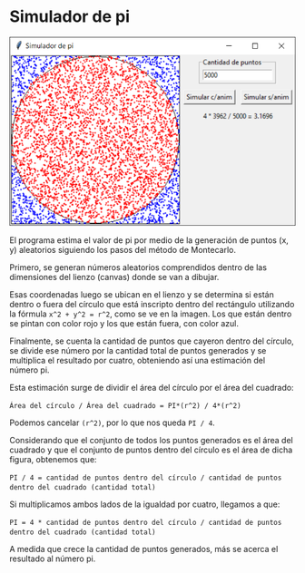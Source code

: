 # Simulador de pi

![alt text](image.png)

El programa estima el valor de pi por medio de la generación de puntos (x, y) aleatorios siguiendo los pasos del método de Montecarlo.

Primero, se generan números aleatorios comprendidos dentro de las dimensiones del lienzo (canvas) donde se van a dibujar.

Esas coordenadas luego se ubican en el lienzo y se determina si están dentro o fuera del círculo que está inscripto dentro del rectángulo utilizando la fórmula `x^2 + y^2 = r^2`, como se ve en la imagen. Los que están dentro se pintan con color rojo y los que están fuera, con color azul.

Finalmente, se cuenta la cantidad de puntos que cayeron dentro del círculo, se divide ese número por la cantidad total de puntos generados y se multiplica el resultado por cuatro, obteniendo así una estimación del número pi.

Esta estimación surge de dividir el área del círculo por el área del cuadrado:

`Área del círculo / Área del cuadrado = PI*(r^2) / 4*(r^2)`

Podemos cancelar `(r^2)`, por lo que nos queda `PI / 4`.

Considerando que el conjunto de todos los puntos generados es el área del cuadrado y que el conjunto de puntos dentro del círculo es el área de dicha figura, obtenemos que:

`PI / 4 = cantidad de puntos dentro del círculo / cantidad de puntos dentro del cuadrado (cantidad total)`

Si multiplicamos ambos lados de la igualdad por cuatro, llegamos a que:

`PI = 4 * cantidad de puntos dentro del círculo / cantidad de puntos dentro del cuadrado (cantidad total)`

A medida que crece la cantidad de puntos generados, más se acerca el resultado al número pi.
